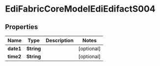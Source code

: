 
# EdiFabricCoreModelEdiEdifactS004

## Properties
Name | Type | Description | Notes
------------ | ------------- | ------------- | -------------
**date1** | **String** |  |  [optional]
**time2** | **String** |  |  [optional]



